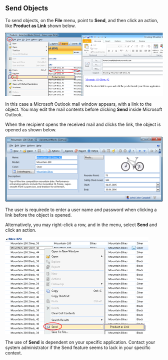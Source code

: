 ## Send Objects

To send objects, on the **File** menu, point to **Send**, and then click an action, like **Product as Link** shown below.

![IDBD4A4D1D5E9F47ED.ID79B06E9E75214FC7.png](media/IDBD4A4D1D5E9F47ED.ID79B06E9E75214FC7.png)

In this case a Microsoft Outlook mail window appears, with a link to the object. You may edit the mail contents before clicking **Send** inside Microsoft Outlook.

When the recipient opens the received mail and clicks the link, the object is opened as shown below.

![IDBD4A4D1D5E9F47ED.ID40B3648420C847EC.png](media/IDBD4A4D1D5E9F47ED.ID40B3648420C847EC.png)

The user is requirede to enter a user name and password when clicking a link before the object is opened.

Alternatively, you may right-click a row, and in the menu, select **Send** and click an action.

![IDBD4A4D1D5E9F47ED.ID4292F383A3544A01.png](media/IDBD4A4D1D5E9F47ED.ID4292F383A3544A01.png)

The use of **Send** is dependent on your specific application. Contact your system administrator if the Send feature seems to lack in your specific context.